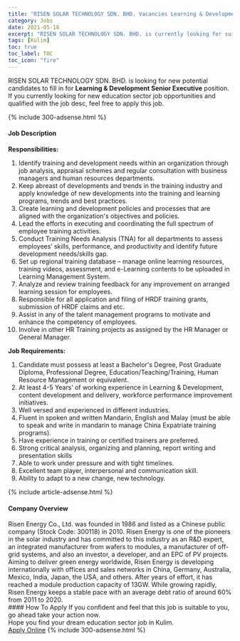 ```yaml
---
title: "RISEN SOLAR TECHNOLOGY SDN. BHD. Vacancies Learning & Development Senior Executive" 
category: Jobs 
date: 2021-05-18 
excerpt: "RISEN SOLAR TECHNOLOGY SDN. BHD. is currently looking for suitable person to fill in the Learning & Development Senior Executive which positioned at Kulim" 
tags: [Kulim] 
toc: true 
toc_label: TOC 
toc_icon: "fire" 
--- 
```


<p>RISEN SOLAR TECHNOLOGY SDN. BHD. is looking for new potential candidates to fill in for <b>Learning & Development Senior Executive</b> position. If you currently looking for new education sector job opportunities and qualified with the job desc, feel free to apply this job.
</p>{% include 300-adsense.html %} 
<div><div><h4>Job Description</h4></div><div><div><span><div><p><strong>Responsibilities:</strong></p><ol><li><span>Identify training and development needs within an organization&#160;through job analysis, appraisal schemes and regular consultation with business managers and human resources departments.</span></li><li><span>Keep abreast of developments and trends in the training industry and apply knowledge of new developments into the training and learning programs, trends and best practices.</span></li><li><span>Create learning and development policies and processes that are aligned with the organization's objectives and policies.</span></li><li><span>Lead the efforts in executing and coordinating the full spectrum of employee training activities.</span></li><li><span>Conduct Training Needs Analysis (TNA) for all departments to assess employees&#8217; skills, performance, and productivity and identify future development needs/skills gap.</span></li><li><span>Set up regional training database &#8211; manage online learning resources, training videos, assessment, and e-Learning contents to be uploaded in Learning Management System.</span></li><li><span>Analyze and review training feedback&#160;for any improvement on arranged learning session for employees.</span></li><li><span>Responsible for all application and filing of HRDF training grants, submission of HRDF claims and etc.</span></li><li><span>Assist in any of the talent management programs to motivate and enhance the competency of employees.</span></li><li><span>Involve in other HR Training projects as assigned by the HR Manager or General Manager.</span></li></ol><p><strong>Job Requirements:</strong></p><ol><li>Candidate must possess at least a Bachelor's Degree, Post Graduate Diploma, Professional Degree, Education/Teaching/Training, Human Resource Management or equivalent.</li><li>At least 4-5&#160;Years&#8217; of working experience in Learning &amp; Development, content development and delivery, workforce performance improvement initiatives.</li><li>Well versed and experienced in different industries.</li><li><span>Fluent in spoken and written Mandarin, English and Malay&#160;(must be able to speak and write in mandarin to manage China Expatriate training programs).</span></li><li>Have experience in training or certified trainers are preferred.</li><li>Strong critical analysis, organizing and planning, report writing and presentation skills</li><li><span>Able to work under pressure and with tight timelines.</span></li><li><span>Excellent team player, interpersonal and communication skill.</span></li><li><span>Ability to adapt to a new change, new technology.</span></li></ol></div></span></div></div></div> 
{% include article-adsense.html %} 
<div><div><h4>Company Overview</h4></div><div><div><span><div><div>
	Risen Energy Co., Ltd. was founded in 1986 and listed as a Chinese public company (Stock Code: 300118) in 2010. Risen Energy is one of the pioneers in the solar industry and has committed to this industry as an R&amp;D expert, an integrated manufacturer from wafers to modules, a manufacturer of off-grid systems, and also an investor, a developer, and an EPC of PV projects. Aiming to deliver green energy worldwide, Risen Energy is developing internationally with offices and sales networks in China, Germany, Australia, Mexico, India, Japan, the USA, and others. After years of effort, it has reached a module production capacity of 13GW. While growing rapidly, Risen Energy keeps a stable pace with an average debt ratio of around 60% from 2011 to 2020.</div></div></span></div></div></div> 
#### How To Apply 
If you confident and feel that this job is suitable to you, go ahead take your action now. <br/> 
Hope you find your dream education sector job in Kulim. <br/> 
<a href="https://www.jobstreet.com.my/en/job/learning-development-senior-executive-4568917?jobId=jobstreet-my-job-4568917" class="btn btn--info" target="_blank" rel="nofollow noopenner">Apply Online</a> 
{% include 300-adsense.html %} 